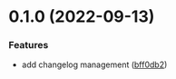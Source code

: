 # 0.1.0 (2022-09-13)


### Features

* add changelog management ([bff0db2](https://github.com/example/starter/commit/bff0db2d74e27ffb759c4e62f9065bcc6bf6dfe8))



